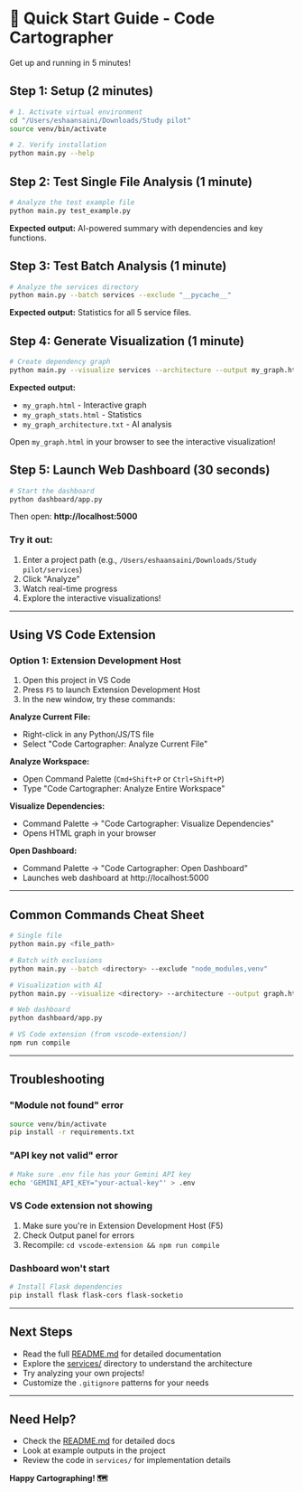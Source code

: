 # 🚀 Quick Start Guide - Code Cartographer

Get up and running in 5 minutes!

## Step 1: Setup (2 minutes)

```bash
# 1. Activate virtual environment
cd "/Users/eshaansaini/Downloads/Study pilot"
source venv/bin/activate

# 2. Verify installation
python main.py --help
```

## Step 2: Test Single File Analysis (1 minute)

```bash
# Analyze the test example file
python main.py test_example.py
```

**Expected output:** AI-powered summary with dependencies and key functions.

## Step 3: Test Batch Analysis (1 minute)

```bash
# Analyze the services directory
python main.py --batch services --exclude "__pycache__"
```

**Expected output:** Statistics for all 5 service files.

## Step 4: Generate Visualization (1 minute)

```bash
# Create dependency graph
python main.py --visualize services --architecture --output my_graph.html
```

**Expected output:** 
- `my_graph.html` - Interactive graph
- `my_graph_stats.html` - Statistics
- `my_graph_architecture.txt` - AI analysis

Open `my_graph.html` in your browser to see the interactive visualization!

## Step 5: Launch Web Dashboard (30 seconds)

```bash
# Start the dashboard
python dashboard/app.py
```

Then open: **http://localhost:5000**

### Try it out:
1. Enter a project path (e.g., `/Users/eshaansaini/Downloads/Study pilot/services`)
2. Click "Analyze"
3. Watch real-time progress
4. Explore the interactive visualizations!

---

## Using VS Code Extension

### Option 1: Extension Development Host

1. Open this project in VS Code
2. Press `F5` to launch Extension Development Host
3. In the new window, try these commands:

**Analyze Current File:**
- Right-click in any Python/JS/TS file
- Select "Code Cartographer: Analyze Current File"

**Analyze Workspace:**
- Open Command Palette (`Cmd+Shift+P` or `Ctrl+Shift+P`)
- Type "Code Cartographer: Analyze Entire Workspace"

**Visualize Dependencies:**
- Command Palette → "Code Cartographer: Visualize Dependencies"
- Opens HTML graph in your browser

**Open Dashboard:**
- Command Palette → "Code Cartographer: Open Dashboard"
- Launches web dashboard at http://localhost:5000

---

## Common Commands Cheat Sheet

```bash
# Single file
python main.py <file_path>

# Batch with exclusions
python main.py --batch <directory> --exclude "node_modules,venv"

# Visualization with AI
python main.py --visualize <directory> --architecture --output graph.html

# Web dashboard
python dashboard/app.py

# VS Code extension (from vscode-extension/)
npm run compile
```

---

## Troubleshooting

### "Module not found" error
```bash
source venv/bin/activate
pip install -r requirements.txt
```

### "API key not valid" error
```bash
# Make sure .env file has your Gemini API key
echo 'GEMINI_API_KEY="your-actual-key"' > .env
```

### VS Code extension not showing
1. Make sure you're in Extension Development Host (F5)
2. Check Output panel for errors
3. Recompile: `cd vscode-extension && npm run compile`

### Dashboard won't start
```bash
# Install Flask dependencies
pip install flask flask-cors flask-socketio
```

---

## Next Steps

- Read the full [README.md](./README.md) for detailed documentation
- Explore the [services/](./services/) directory to understand the architecture
- Try analyzing your own projects!
- Customize the `.gitignore` patterns for your needs

---

## Need Help?

- Check the [README.md](./README.md) for detailed docs
- Look at example outputs in the project
- Review the code in `services/` for implementation details

**Happy Cartographing! 🗺️**

